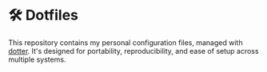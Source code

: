 # 🛠 Dotfiles

This repository contains my personal configuration files, managed with [dotter](https://github.com/SuperCuber/dotter). It's designed for portability, reproducibility, and ease of setup across multiple systems.
